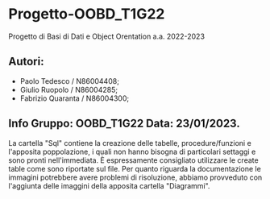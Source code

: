 # Progetto-OOBD_T1G22
Progetto di Basi di Dati e Object Orentation a.a. 2022-2023 
## Autori:
- Paolo Tedesco / N86004408;
- Giulio Ruopolo / N86004285;
- Fabrizio Quaranta / N86004300;


## Info Gruppo: OOBD_T1G22 Data: 23/01/2023.
La cartella "Sql" contiene la creazione delle tabelle, procedure/funzioni e l'apposita poppolazione, i quali non hanno bisogna di particolari settaggi e sono pronti 
nell'immediata. È espressamente consigliato utilizzare le create table come sono riportate sul file.
Per quanto riguarda la documentazione le immagini potrebbere avere problemi di risoluzione, abbiamo provveduto con l'aggiunta delle imaggini della apposita cartella 
"Diagrammi".

